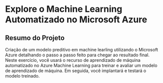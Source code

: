 # Explore o Machine Learning Automatizado no Microsoft Azure
## Resumo do Projeto 
Criação de um modelo preditivo em machine learling utilizando o Microsoft Azure detalhando o passo a passo feito para chegar ao resultado final. 
Neste exercício, você usará o recurso de aprendizado de máquina automatizado no Azure Machine Learning para treinar e avaliar um modelo de aprendizado de máquina. Em seguida, você implantará e testará o modelo treinado.
